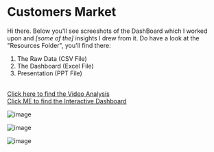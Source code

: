 # Customers Market

Hi there. Below you'll see screeshots of the DashBoard which I worked upon and *[some of the]* insights I drew from it. Do have a look at the "Resources Folder", you'll find there:
1. The Raw Data (CSV File)
2. The Dashboard (Excel File)
3. Presentation (PPT File) </br></br>

[Click here to find the Video Analysis](https://www.linkedin.com/posts/shivamtofficial_internship-business-project-activity-6931194360004775936-qjQm?utm_source=linkedin_share&utm_medium=member_desktop_web) </br>
[Click ME to find the Interactive Dashboard](https://onedrive.live.com/view.aspx?resid=805EBE40645B2DD6!4147&ithint=file%2cxlsx&authkey=!AHcWGw29QaTRUVo)

![image](https://user-images.githubusercontent.com/91784043/174635384-159f51b8-6b0e-4ce3-8e38-1d6be6c25219.png)

![image](https://user-images.githubusercontent.com/91784043/174634936-df8ab3ae-fa46-45d9-b7cc-0ef0f053abd9.png)

![image](https://user-images.githubusercontent.com/91784043/174635757-b91b7a28-b3b6-4183-8258-e4699266ca58.png)
